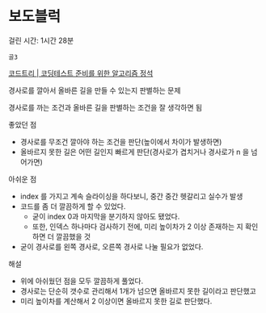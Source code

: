 # 보도블럭

걸린 시간: 1시간 28분

`골3`

[코드트리 | 코딩테스트 준비를 위한 알고리즘 정석](https://www.codetree.ai/training-field/frequent-problems/problems/crosswalk/description?page=3&pageSize=20)

경사로를 깔아서 올바른 길을 만들 수 있는지 판별하는 문제

경사로를 까는 조건과 올바른 길을 판별하는 조건을 잘 생각하면 됨

좋았던 점

- 경사로를 무조건 깔아야 하는 조건을 판단(높이에서 차이가 발생하면)
- 올바르지 못한 길은 어떤 길인지 빠르게 판단(경사로가 겹치거나 경사로가 n 을 넘어가면)

아쉬운 점

- index 를 가지고 계속 슬라이싱을 하다보니, 중간 중간 헷갈리고 실수가 발생
- 코드를 좀 더 깔끔하게 할 수 있었다.
    - 굳이 index 0과 마지막을 분기하지 않아도 됐었다.
    - 또한, 인덱스 하나마다 검사하기 전에, 미리 높이차가 2 이상 존재하는 지 확인하면 더 깔끔했을 것
- 굳이 경사로를 왼쪽 경사로, 오른쪽 경사로 나눌 필요가 없었다.

해설

- 위에 아쉬웠던 점을 모두 깔끔하게 풀었다.
- 경사로는 단순히 갯수로 관리해서 1개가 넘으면 올바르지 못한 길이라고 판단했고
- 미리 높이차를 계산해서 2 이상이면 올바르지 못한 길로 판단했다.